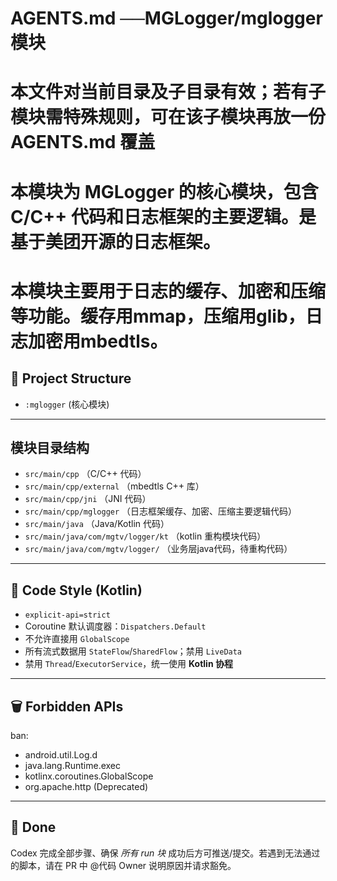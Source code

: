# AGENTS.md  ──MGLogger/mglogger 模块
# 本文件对当前目录及子目录有效；若有子模块需特殊规则，可在该子模块再放一份 AGENTS.md 覆盖
# 本模块为 MGLogger 的核心模块，包含 C/C++ 代码和日志框架的主要逻辑。是基于美团开源的日志框架。
# 本模块主要用于日志的缓存、加密和压缩等功能。缓存用mmap，压缩用glib，日志加密用mbedtls。

## 📂 Project Structure
- `:mglogger` (核心模块)
---
## 模块目录结构
- `src/main/cpp` （C/C++ 代码）
- `src/main/cpp/external` （mbedtls C++ 库）
- `src/main/cpp/jni` （JNI 代码）
- `src/main/cpp/mglogger` （日志框架缓存、加密、压缩主要逻辑代码）
- `src/main/java` （Java/Kotlin 代码）
- `src/main/java/com/mgtv/logger/kt` （kotlin 重构模块代码）
- `src/main/java/com/mgtv/logger/` （业务层java代码，待重构代码）

---
## 📜 Code Style (Kotlin)
- `explicit-api=strict`
- Coroutine 默认调度器：`Dispatchers.Default`
- 不允许直接用 `GlobalScope`
- 所有流式数据用 `StateFlow`/`SharedFlow`；禁用 `LiveData`
- 禁用 `Thread`/`ExecutorService`，统一使用 **Kotlin 协程**

---
## 🗑️ Forbidden APIs
ban:
- android.util.Log.d
- java.lang.Runtime.exec
- kotlinx.coroutines.GlobalScope
- org.apache.http (Deprecated)

---
## 🏁 Done
Codex 完成全部步骤、确保 *所有 run 块* 成功后方可推送/提交。若遇到无法通过的脚本，请在 PR 中 @代码 Owner 说明原因并请求豁免。